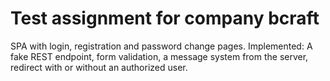 <h1>Test assignment for company bcraft</h1>
<p>SPA with login, registration and password change pages. Implemented: A fake REST endpoint, form validation, a message system from the server, redirect with or without an authorized user.</p>
